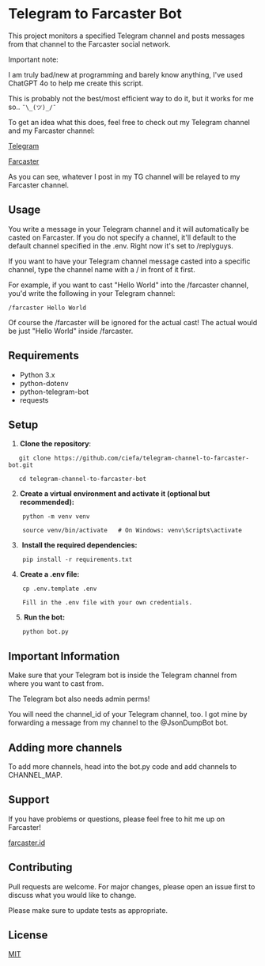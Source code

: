 # Telegram to Farcaster Bot

This project monitors a specified Telegram channel and posts messages from that channel to the Farcaster social network.

Important note:

I am truly bad/new at programming and barely know anything, I've used ChatGPT 4o to help me create this script.

This is probably not the best/most efficient way to do it, but it works for me so.. `¯\_(ツ)_/¯`

To get an idea what this does, feel free to check out my Telegram channel and my Farcaster channel:

[Telegram](https://t.me/ciefascorner)

[Farcaster](https://warpcast.com/~/channel/ciefascorner)

As you can see, whatever I post in my TG channel will be relayed to my Farcaster channel.

## Usage

You write a message in your Telegram channel and it will automatically be casted on Farcaster.
If you do not specify a channel, it'll default to the default channel specified in the .env.
Right now it's set to /replyguys.

If you want to have your Telegram channel message casted into a specific channel, type the channel name with a / in front of it first.

For example, if you want to cast "Hello World" into the /farcaster channel, you'd write the following in your Telegram channel:

```/farcaster Hello World```

Of course the /farcaster will be ignored for the actual cast! The actual would be just "Hello World" inside /farcaster.

## Requirements

- Python 3.x
- python-dotenv
- python-telegram-bot
- requests
## Setup
  
1. **Clone the repository**:

```
   git clone https://github.com/ciefa/telegram-channel-to-farcaster-bot.git

   cd telegram-channel-to-farcaster-bot
```

2. **Create a virtual environment and activate it (optional but recommended):**

```
    python -m venv venv

    source venv/bin/activate   # On Windows: venv\Scripts\activate
```

3.  **Install the required dependencies:**

```
    pip install -r requirements.txt
```

4. **Create a .env file:**

```
    cp .env.template .env

    Fill in the .env file with your own credentials.
```
    
5. **Run the bot:**

```
    python bot.py
```

## Important Information

Make sure that your Telegram bot is inside the Telegram channel from where you want to cast from.

The Telegram bot also needs admin perms!

You will need the channel_id of your Telegram channel, too.
I got mine by forwarding a message from my channel to the @JsonDumpBot bot.

## Adding more channels

To add more channels, head into the bot.py code and add channels to CHANNEL_MAP.

## Support

If you have problems or questions, please feel free to hit me up on Farcaster!

[farcaster.id](https://www.farcaster.id/ciefa.eth)

## Contributing

Pull requests are welcome. For major changes, please open an issue first to discuss what you would like to change.

Please make sure to update tests as appropriate.
## License

[MIT](https://github.com/ciefa/telegram-channel-to-farcaster-bot/blob/main/LICENSE)